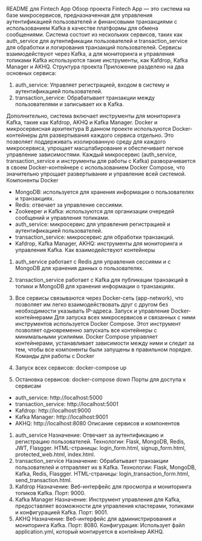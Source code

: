 README для Fintech App
Обзор проекта
Fintech App — это система на базе микросервисов, предназначенная для управления аутентификацией пользователей и финансовыми транзакциями с использованием Kafka в качестве платформы для обмена сообщениями. Система состоит из нескольких сервисов, таких как auth_service для аутентификации пользователей и transaction_service для обработки и логирования транзакций пользователей. Сервисы взаимодействуют через Kafka, а для мониторинга и управления топиками Kafka используются такие инструменты, как Kafdrop, Kafka Manager и AKHQ.
Структура проекта
Приложение разделено на два основных сервиса:
1. auth_service: Управляет регистрацией, входом в систему и аутентификацией пользователей.
2. transaction_service: Обрабатывает транзакции между пользователями и записывает их в Kafka.

Дополнительно, система включает инструменты для мониторинга Kafka, такие как Kafdrop, AKHQ и Kafka Manager.
Docker и микросервисная архитектура
В данном проекте используются Docker-контейнеры для развертывания каждого сервиса отдельно. Это позволяет поддерживать изолированную среду для каждого микросервиса, упрощает масштабирование и обеспечивает легкое управление зависимостями. Каждый микросервис (auth_service, transaction_service и инструменты для работы с Kafka) разворачивается в своем Docker-контейнере с использованием Docker Compose, что значительно упрощает развертывание и управление всей системой.
Компоненты Docker
- MongoDB: используется для хранения информации о пользователях и транзакциях.
- Redis: отвечает за управление сессиями.
- Zookeeper и Kafka: используются для организации очередей сообщений и управления топиками.
- auth_service: микросервис для управления регистрацией и аутентификацией пользователей.
- transaction_service: микросервис для обработки транзакций.
- Kafdrop, Kafka Manager, AKHQ: инструменты для мониторинга и управления Kafka.
Как взаимодействуют контейнеры
1. auth_service работает с Redis для управления сессиями и с MongoDB для хранения данных о пользователях.
2. transaction_service работает с Kafka для публикации транзакций в топики и MongoDB для хранения информации о транзакциях.
3. Все сервисы связываются через Docker-сеть (app-network), что позволяет им легко взаимодействовать друг с другом без необходимости указывать IP-адреса.
Запуск и управление Docker-контейнерами
Для запуска всех микросервисов и связанных с ними инструментов используется Docker Compose. Этот инструмент позволяет одновременно запускать все контейнеры с минимальными усилиями. Docker Compose управляет контейнерами, устанавливает зависимости между ними и следит за тем, чтобы все компоненты были запущены в правильном порядке.
Команды для работы с Docker
1. Запуск всех сервисов:
docker-compose up

2. Остановка сервисов:
docker-compose down
Порты для доступа к сервисам
- auth_service: http://localhost:5000
- transaction_service: http://localhost:5001
- Kafdrop: http://localhost:9000
- Kafka Manager: http://localhost:9001
- AKHQ: http://localhost:8080
Описание сервисов и компонентов
1. auth_service
Назначение: Отвечает за аутентификацию и регистрацию пользователей.
Технологии: Flask, MongoDB, Redis, JWT, Flasgger.
HTML-страницы: login_form.html, signup_form.html, protected_web.html, index.html.
2. transaction_service
Назначение: Обрабатывает транзакции пользователей и отправляет их в Kafka.
Технологии: Flask, MongoDB, Kafka, Redis, Flasgger.
HTML-страницы: login_transaction_form.html, send_transaction.html.
3. Kafdrop
Назначение: Веб-интерфейс для просмотра и мониторинга топиков Kafka.
Порт: 9000.
4. Kafka Manager
Назначение: Инструмент управления для Kafka, предоставляет возможности для управления кластерами, топиками и конфигурацией Kafka.
Порт: 9001.
5. AKHQ
Назначение: Веб-интерфейс для администрирования и мониторинга Kafka.
Порт: 8080.
Конфигурация: Использует файл application.yml, который монтируется в контейнер AKHQ.

